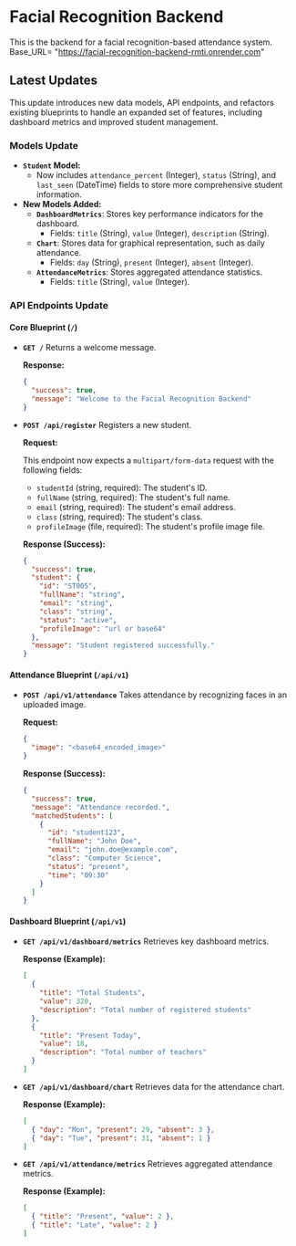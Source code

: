 # Facial Recognition Backend

This is the backend for a facial recognition-based attendance system.
Base_URL= "https://facial-recognition-backend-rmti.onrender.com"
## Latest Updates

This update introduces new data models, API endpoints, and refactors existing blueprints to handle an expanded set of features, including dashboard metrics and improved student management.

### Models Update

*   **`Student` Model:**
    *   Now includes `attendance_percent` (Integer), `status` (String), and `last_seen` (DateTime) fields to store more comprehensive student information.
*   **New Models Added:**
    *   **`DashboardMetrics`**: Stores key performance indicators for the dashboard.
        *   Fields: `title` (String), `value` (Integer), `description` (String).
    *   **`Chart`**: Stores data for graphical representation, such as daily attendance.
        *   Fields: `day` (String), `present` (Integer), `absent` (Integer).
    *   **`AttendanceMetrics`**: Stores aggregated attendance statistics.
        *   Fields: `title` (String), `value` (Integer).

### API Endpoints Update

#### Core Blueprint (`/`)

*   **`GET /`**
    Returns a welcome message.

    **Response:**

    ```json
    {
      "success": true,
      "message": "Welcome to the Facial Recognition Backend"
    }
    ```

*   **`POST /api/register`**
    Registers a new student.

    **Request:**

    This endpoint now expects a `multipart/form-data` request with the following fields:

    -   `studentId` (string, required): The student's ID.
    -   `fullName` (string, required): The student's full name.
    -   `email` (string, required): The student's email address.
    -   `class` (string, required): The student's class.
    -   `profileImage` (file, required): The student's profile image file.

    **Response (Success):**

    ```json
    {
      "success": true,
      "student": {
        "id": "ST005",
        "fullName": "string",
        "email": "string",
        "class": "string",
        "status": "active",
        "profileImage": "url or base64"
      },
      "message": "Student registered successfully."
    }
    ```

#### Attendance Blueprint (`/api/v1`)

*   **`POST /api/v1/attendance`**
    Takes attendance by recognizing faces in an uploaded image.

    **Request:**

    ```json
    {
      "image": "<base64_encoded_image>"
    }
    ```

    **Response (Success):**

    ```json
    {
      "success": true,
      "message": "Attendance recorded.",
      "matchedStudents": [
        {
          "id": "student123",
          "fullName": "John Doe",
          "email": "john.doe@example.com",
          "class": "Computer Science",
          "status": "present",
          "time": "09:30"
        }
      ]
    }
    ```

#### Dashboard Blueprint (`/api/v1`)

*   **`GET /api/v1/dashboard/metrics`**
    Retrieves key dashboard metrics.

    **Response (Example):**

    ```json
    [
      {
        "title": "Total Students",
        "value": 320,
        "description": "Total number of registered students"
      },
      {
        "title": "Present Today",
        "value": 18,
        "description": "Total number of teachers"
      }
    ]
    ```

*   **`GET /api/v1/dashboard/chart`**
    Retrieves data for the attendance chart.

    **Response (Example):**

    ```json
    [
      { "day": "Mon", "present": 29, "absent": 3 },
      { "day": "Tue", "present": 31, "absent": 1 }
    ]
    ```

*   **`GET /api/v1/attendance/metrics`**
    Retrieves aggregated attendance metrics.

    **Response (Example):**

    ```json
    [
      { "title": "Present", "value": 2 },
      { "title": "Late", "value": 2 }
    ]
    ```
